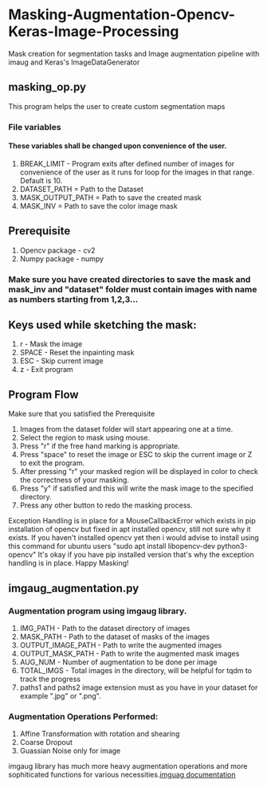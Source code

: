 # Masking-Augmentation-Opencv-Keras-Image-Processing
Mask creation for segmentation tasks and Image augmentation pipeline with imaug and Keras's ImageDataGenerator

## masking_op.py
This program helps the user to create custom segmentation maps

### File variables
#### These variables shall be changed upon convenience of the user.

1. BREAK_LIMIT - Program exits after defined number of images for convenience of the user as it runs for loop for the images in that range. Default is 10.
2. DATASET_PATH = Path to the Dataset
3. MASK_OUTPUT_PATH = Path to save the created mask
3. MASK_INV = Path to save the color image mask

## Prerequisite
1. Opencv package - cv2
2. Numpy package - numpy
### Make sure you have created directories to save the mask and mask_inv and "dataset" folder must contain images with name as numbers starting from 1,2,3...

## Keys used while sketching the mask:
1. r     - Mask the image
2. SPACE - Reset the inpainting mask
3. ESC   - Skip current image
4. z     - Exit program

## Program Flow
Make sure that you satisfied the Prerequisite

1. Images from the dataset folder will start appearing one at a time.
2. Select the region to mask using mouse.
3. Press "r" if the free hand marking is appropriate.
4. Press "space" to reset the image or ESC to skip the current image or Z to exit the program.
5. After pressing "r" your masked region will be displayed in color to check the correctness of your masking.
6. Press "y" if satisfied and this will write the mask image to the specified directory.
7. Press any other button to redo the masking process.

Exception Handling is in place for a MouseCallbackError which exists in pip installation of opencv but fixed in apt installed opencv, still not sure why it exists. If you haven't installed opencv yet then i would advise to install using this command for ubuntu users "sudo apt install libopencv-dev python3-opencv"
It's okay if you have pip installed version that's why the exception handling is in place. 
Happy Masking!

## imgaug_augmentation.py

### Augmentation program using imgaug library.
1. IMG_PATH           - Path to the dataset directory of images
2. MASK_PATH          - Path to the dataset of masks of the images
3. OUTPUT_IMAGE_PATH  - Path to write the augmented images
4. OUTPUT_MASK_PATH   - Path to write the augmented mask images
5. AUG_NUM            - Number of augmentation to be done per image
6. TOTAL_IMGS         - Total images in the directory, will be helpful for tqdm to track the progress
7. paths1 and paths2 image extension must as you have in your dataset for example ".jpg" or ".png".

### Augmentation Operations Performed:
1. Affine Transformation with rotation and shearing
2. Coarse Dropout
3. Guassian Noise only for image

imgaug library has much more heavy augmentation operations and more sophiticated functions for various necessities.[imguag documentation](https://imgaug.readthedocs.io/en/latest/index.html)



